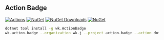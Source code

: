 ## Action Badge

[![Actions](https://github.com/wk-j/action-badge/workflows/NuGet/badge.svg)](https://github.com/wk-j/action-badge/actions)
[![NuGet](https://img.shields.io/nuget/v/wk.ActionBadge.svg)](https://www.nuget.org/packages/wk.ActionBadge)
[![NuGet Downloads](https://img.shields.io/nuget/dt/wk.ActionBadge.svg)](https://www.nuget.org/packages/wk.ActionBadge)
[![NuGet](https://buildstats.info/nuget/wk.ActionBadge)](https://www.nuget.org/packages/wk.ActionBadge)

```bash
dotnet tool install -g wk.ActionBadge
wk-action-badge --organization wk-j --project action-badge --action dotnet
```